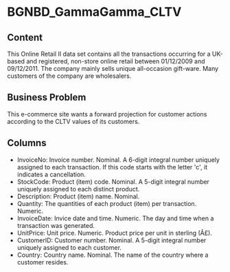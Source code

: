 # BGNBD_GammaGamma_CLTV
## Content
This Online Retail II data set contains all the transactions occurring for a UK-based and registered, non-store online retail between 01/12/2009 and 09/12/2011.
The company mainly sells unique all-occasion gift-ware. Many customers of the company are wholesalers.
## Business Problem
This e-commerce site wants a forward projection for customer actions according to the CLTV values of its customers.
## Columns
* InvoiceNo: Invoice number. Nominal. A 6-digit integral number uniquely assigned to each transaction. If this code starts with the letter 'c', it indicates a cancellation.
* StockCode: Product (item) code. Nominal. A 5-digit integral number uniquely assigned to each distinct product.
* Description: Product (item) name. Nominal.
* Quantity: The quantities of each product (item) per transaction. Numeric.
* InvoiceDate: Invice date and time. Numeric. The day and time when a transaction was generated.
* UnitPrice: Unit price. Numeric. Product price per unit in sterling (Â£).
* CustomerID: Customer number. Nominal. A 5-digit integral number uniquely assigned to each customer.
* Country: Country name. Nominal. The name of the country where a customer resides.

